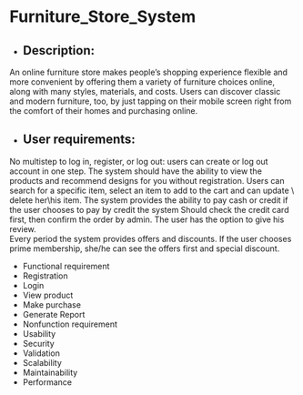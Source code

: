 # Furniture_Store_System

- ## Description:
An online furniture store makes people’s shopping experience flexible and more convenient by offering them a variety of furniture choices online, along with many styles, materials, and costs. 
Users can discover classic and modern furniture, too, by just tapping on their mobile screen right from the comfort of their homes and purchasing online.

-  ## User requirements:
No multistep to log in, register, or log out: users can create or log out account in one step. 
The system should have the ability to view the products and recommend designs for you without registration.
Users can search for a specific item, select an item to add to the cart and can update  \ delete her\his item.
The system provides the ability to pay cash or credit if the user chooses to pay by credit the system Should check the credit card first, then confirm the order by admin.
The user has the option to give his review.    
Every period the system provides offers and discounts.
If the user chooses prime membership, she/he can see the offers first and special discount.

-  Functional requirement
  - Registration
  - Login
  - View product
  - Make purchase
  - Generate Report 
-  Nonfunction requirement
  - Usability
  - Security
  - Validation
  - Scalability
  - Maintainability
  - Performance



